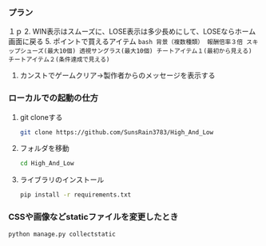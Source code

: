### プラン
１ｐ
2. WIN表示はスムーズに、LOSE表示は多少長めにして、LOSEならホーム画面に戻る
5. ポイントで買えるアイテム
    ```bash
    背景（複数種類）
    報酬倍率３倍
    スキップシューズ(最大10個)
    透視サングラス(最大10個)
    チートアイテム１(最初から見える)
    チートアイテム２(条件達成で見える)
    ```
1. カンストでゲームクリア→製作者からのメッセージを表示する


### ローカルでの起動の仕方
1. git cloneする
    ```bash
    git clone https://github.com/SunsRain3783/High_And_Low
    ```
2. フォルダを移動
    ```bash
    cd High_And_Low
    ```
3. ライブラリのインストール
    ```bash
    pip install -r requirements.txt
    ```
### CSSや画像などstaticファイルを変更したとき
```bash
python manage.py collectstatic
```
